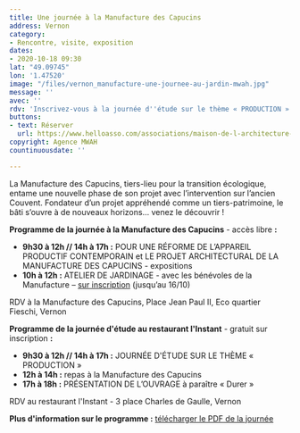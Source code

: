 ```yaml
---
title: Une journée à la Manufacture des Capucins
address: Vernon
category:
- Rencontre, visite, exposition
dates:
- 2020-10-18 09:30
lat: "49.09745"
lon: '1.47520'
image: "/files/vernon_manufacture-une-journee-au-jardin-mwah.jpg"
message: ''
avec: ''
rdv: 'Inscrivez-vous à la journée d''étude sur le thème « PRODUCTION » :'
buttons:
- text: Réserver
  url: https://www.helloasso.com/associations/maison-de-l-architecture-de-normandie-le-forum/evenements/journee-d-etude-sur-le-theme-production
copyright: Agence MWAH
countinuousdate: ''

---
```

La Manufacture des Capucins, tiers-lieu pour la transition écologique, entame une nouvelle phase de son projet avec l’intervention sur l’ancien Couvent. Fondateur d’un projet appréhendé comme un tiers-patrimoine, le bâti s’ouvre à de nouveaux horizons… venez le découvrir !

**Programme de la journée à la Manufacture des Capucins** - accès libre **:**

* **9h30 à 12h // 14h à 17h :** POUR UNE RÉFORME DE L’APPAREIL PRODUCTIF CONTEMPORAIN et LE PROJET ARCHITECTURAL DE LA MANUFACTURE DES CAPUCINS - expositions
* **10h à 12h :** ATELIER DE JARDINAGE - avec les bénévoles de la Manufacture – [sur inscription](https://forms.gle/FypaBmYXgFcfggXY7) (jusqu’au 16/10)

RDV à la Manufacture des Capucins, Place Jean Paul II, Eco quartier Fieschi, Vernon

**Programme de la journée d'étude au restaurant l'Instant** - gratuit sur inscription **:**

* **9h30 à 12h // 14h à 17h :** JOURNÉE D'ÉTUDE SUR LE THÈME « PRODUCTION »
* **12h à 14h :** repas à la Manufacture des Capucins
* **17h à 18h :** PRÉSENTATION DE L’OUVRAGE à paraître « Durer »

RDV au restaurant l'Instant - 3 place Charles de Gaulle, Vernon

**Plus d'information sur le programme :** [télécharger le PDF de la journée](/files/programme-pour-site-web.pdf)